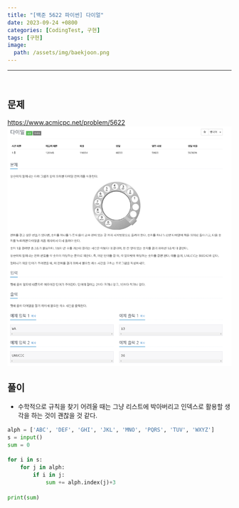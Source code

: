 ```yaml
---
title: "[백준 5622 파이썬] 다이얼"
date: 2023-09-24 +0800
categories: [CodingTest, 구현]
tags: [구현]
image:
  path: /assets/img/baekjoon.png
---
```


---

<br>

## 문제

<https://www.acmicpc.net/problem/5622>
![image](/assets/img/postimg/5622.png)

## 풀이

- 수학적으로 규칙을 찾기 어려울 때는 그냥 리스트에 박아버리고 인덱스로 활용할 생각을 하는 것이 괜찮을 것 같다.

```python
alph = ['ABC', 'DEF', 'GHI', 'JKL', 'MNO', 'PQRS', 'TUV', 'WXYZ']
s = input()
sum = 0

for i in s:
    for j in alph:
        if i in j:
            sum += alph.index(j)+3

print(sum)
```
